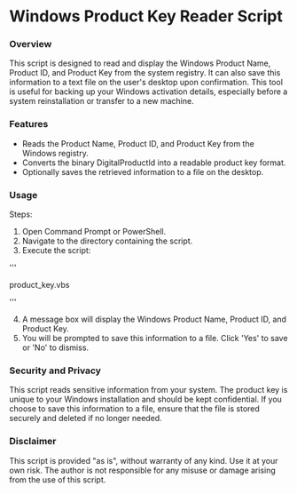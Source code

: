 # Windows Product Key Reader Script

### Overview
This script is designed to read and display the Windows Product Name, Product ID, and Product Key from the system registry. It can also save this information to a text file on the user's desktop upon confirmation. This tool is useful for backing up your Windows activation details, especially before a system reinstallation or transfer to a new machine.

### Features
* Reads the Product Name, Product ID, and Product Key from the Windows registry.
* Converts the binary DigitalProductId into a readable product key format.
* Optionally saves the retrieved information to a file on the desktop.

### Usage
Steps:
1. Open Command Prompt or PowerShell.
2. Navigate to the directory containing the script.
3. Execute the script:

'''

product_key.vbs

'''

4. A message box will display the Windows Product Name, Product ID, and Product Key.
5. You will be prompted to save this information to a file. Click 'Yes' to save or 'No' to dismiss.

### Security and Privacy
This script reads sensitive information from your system. The product key is unique to your Windows installation and should be kept confidential. If you choose to save this information to a file, ensure that the file is stored securely and deleted if no longer needed.

### Disclaimer
This script is provided "as is", without warranty of any kind. Use it at your own risk. The author is not responsible for any misuse or damage arising from the use of this script.
